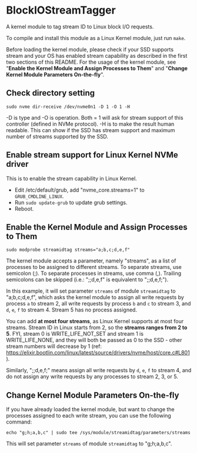 # BlockIOStreamTagger
A kernel module to tag stream ID to Linux block I/O requests. 

To compile and install this module as a Linux Kernel module, just run `make`. 

Before loading the kernel module, please check if your SSD supports stream and your OS has enabled stream capability as described in the first two sections of this README. For the usage of the kernel module, see "**Enable the Kernel Module and Assign Processes to Them**" and "**Change Kernel Module Parameters On-the-fly**".

## Check directory setting
`sudo nvme dir-receive /dev/nvme0n1 -D 1 -O 1 -H`

-D is type and -O is operation. Both = 1 will ask for stream support of this controller (defined in NVMe protocol). -H is to make the result human readable. This can show if the SSD has stream support and maximum number of streams supported by the SSD.


## Enable stream support for Linux Kernel NVMe driver

This is to enable the stream capability in Linux Kernel.

 - Edit /etc/default/grub, add "nvme_core.streams=1" to `GRUB_CMDLINE_LINUX`.
 - Run `sudo update-grub` to update grub settings.
 - Reboot.

## Enable the Kernel Module and Assign Processes to Them

`sudo modprobe streamidtag streams="a;b,c;d,e,f"`

The kernel module accepts a parameter, namely "streams", as a list of processes to be assigned to different streams. To separate streams, use semicolon (;). To separate processes in streams, use comma (,). Trailing semicolons can be skipped (i.e.: ";;d,e,f" is equivalent to ";;d,e,f;").

In this example, it will set parameter `streams` of module `streamidtag` to "a;b,c;d,e,f", which asks the kernel module to assign all write requests by process `a` to stream 2, all write requests by process `b` and `c` to stream 3, and `d`, `e`, `f` to stream 4. Stream 5 has no process assigned. 

You can add **at most four streams**, as Linux Kernel supports at most four streams. Stream ID in Linux starts from 2, so the **streams ranges from 2 to 5**. FYI, stream 0 is WRITE_LIFE_NOT_SET and stream 1 is WRITE_LIFE_NONE, and they will both be passed as 0 to the SSD - other stream numbers will decrease by 1 (ref: https://elixir.bootlin.com/linux/latest/source/drivers/nvme/host/core.c#L801).

Similarly, ";;d,e,f;" means assign all write requests by `d`, `e`, `f` to stream 4, and do not assign any write requests by any processes to stream 2, 3, or 5.

## Change Kernel Module Parameters On-the-fly

If you have already loaded the kernel module, but want to change the processes assigned to each write stream, you can use the following command:

`echo "g;h;a,b,c" | sudo tee /sys/module/streamidtag/parameters/streams`

This will set parameter `streams` of module `streamidtag` to "g;h;a,b,c".
